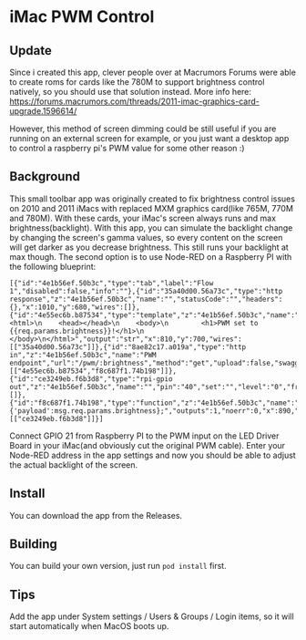 # iMac PWM Control

## Update
Since i created this app, clever people over at Macrumors Forums were able to create roms for cards like the 780M to support brightness control natively, so you should use that solution instead. More info here: https://forums.macrumors.com/threads/2011-imac-graphics-card-upgrade.1596614/

However, this method of screen dimming could be still useful if you are running on an external screen for example, or you just want a desktop app to control a raspberry pi's PWM value for some other reason :) 

## Background
This small toolbar app was originally created to fix brightness control issues on 2010 and 2011 iMacs with replaced MXM graphics card(like 765M, 770M and 780M). With these cards, your iMac's screen always runs and max brightness(backlight). With this app, you can simulate the backlight change by changing the screen's gamma values, so every content on the screen will get darker as you decrease brightness. This still runs your backlight at max though. The second option is to use Node-RED on a Raspberry PI with the following blueprint:

```
[{"id":"4e1b56ef.50b3c","type":"tab","label":"Flow 1","disabled":false,"info":""},{"id":"35a40d00.56a73c","type":"http response","z":"4e1b56ef.50b3c","name":"","statusCode":"","headers":{},"x":1010,"y":680,"wires":[]},{"id":"4e55ec6b.b87534","type":"template","z":"4e1b56ef.50b3c","name":"page","field":"payload","fieldType":"msg","format":"handlebars","syntax":"mustache","template":"<html>\n    <head></head>\n    <body>\n        <h1>PWM set to {{req.params.brightness}}!</h1>\n    </body>\n</html>","output":"str","x":810,"y":700,"wires":[["35a40d00.56a73c"]]},{"id":"8ae82c17.a019a","type":"http in","z":"4e1b56ef.50b3c","name":"PWM endpoint","url":"/pwm/:brightness","method":"get","upload":false,"swaggerDoc":"","x":600,"y":440,"wires":[["4e55ec6b.b87534","f8c687f1.74b198"]]},{"id":"ce3249eb.f6b3d8","type":"rpi-gpio out","z":"4e1b56ef.50b3c","name":"","pin":"40","set":"","level":"0","freq":"1000","out":"pwm","x":1310,"y":440,"wires":[]},{"id":"f8c687f1.74b198","type":"function","z":"4e1b56ef.50b3c","name":"","func":"return {'payload':msg.req.params.brightness};","outputs":1,"noerr":0,"x":890,"y":280,"wires":[["ce3249eb.f6b3d8"]]}]
```

Connect GPIO 21 from Raspberry PI to the PWM input on the LED Driver Board in your iMac(and obviously cut the original PWM cable). Enter your Node-RED address in the app settings and now you should be able to adjust the actual backlight of the screen.

## Install
You can download the app from the Releases.

## Building
You can build your own version, just run `pod install` first.

## Tips
Add the app under System settings / Users & Groups / Login items, so it will start automatically when MacOS boots up.

